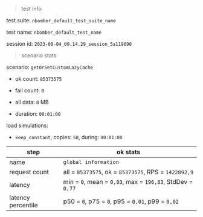 > test info

test suite: `nbomber_default_test_suite_name`

test name: `nbomber_default_test_name`

session id: `2023-08-04_09.14.29_session_5a119690`

> scenario stats

scenario: `getOrSetCustomLazyCache`

  - ok count: `85373575`

  - fail count: `0`

  - all data: `0` MB

  - duration: `00:01:00`

load simulations:

  - `keep_constant`, copies: `50`, during: `00:01:00`

|step|ok stats|
|---|---|
|name|`global information`|
|request count|all = `85373575`, ok = `85373575`, RPS = `1422892,9`|
|latency|min = `0`, mean = `0,03`, max = `196,83`, StdDev = `0,77`|
|latency percentile|p50 = `0`, p75 = `0`, p95 = `0,01`, p99 = `0,02`|




